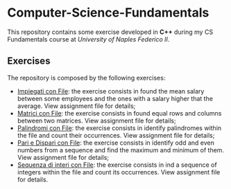 # Computer-Science-Fundamentals
This repository contains some exercise developed in **C++** during my CS Fundamentals course at *University of Naples Federico II*.

## Exercises
The repository is composed by the following exercises:
- [Impiegati con File](): the exercise consists in found the mean salary between some employees and the ones with a salary higher that the average. View assignment file for details;
- [Matrici con File](): the exercise consists in found equal rows and columns between two matrices. View assignment file for details;
- [Palindromi con File](): the exercise consists in identify palindromes within the file and count their occurrences. View assignment file for details;
- [Pari e Dispari con File](): the exercise consists in identify odd and even numbers from a sequence and find the maximum and minimum of them. View assignment file for details;
- [Sequenza di interi con File](): the exercise consists in ind a sequence of integers within the file and count its occurrences. View assignment file for details.
